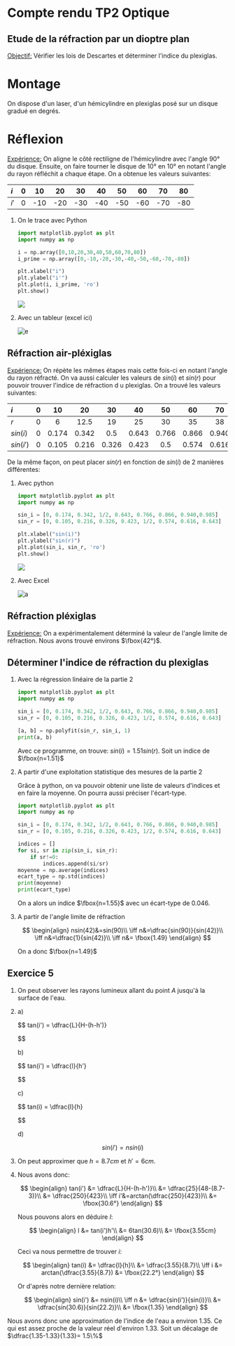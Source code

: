 # Compte rendu TP2 Optique

## Etude de la réfraction par un dioptre plan

<u>Objectif:</u> Vérifier les lois de Descartes et déterminer l'indice du plexiglas.

# Montage

On dispose d'un laser, d'un hémicylindre en plexiglas posé sur un disque gradué en degrés.

# Réflexion

<u>Expérience:</u> On aligne le côté rectiligne de l'hémicylindre avec l'angle 90° du disque. Ensuite, on faire tourner le disque de 10° en 10° en notant l'angle du rayon réfléchit a chaque étape. On a obtenue les valeurs suivantes:

| $i$  | 0   | 10  | 20  | 30  | 40  | 50  | 60  | 70  | 80  |
|:---- |:---:|:---:|:---:|:---:|:---:|:---:|:---:|:---:|:---:|
| $i'$ | 0   | -10 | -20 | -30 | -40 | -50 | -60 | -70 | -80 |

1. On le trace avec Python
   
   ```python
   import matplotlib.pyplot as plt
   import numpy as np
   
   i = np.array([0,10,20,30,40,50,60,70,80])
   i_prime = np.array([0,-10,-20,-30,-40,-50,-60,-70,-80])
   
   plt.xlabel("i")
   plt.ylabel("i'")
   plt.plot(i, i_prime, 'ro')
   plt.show()
   ```
   
   ![](i_iprime.png)

2. Avec un tableur (excel ici)
   
   ![e](i_iprime_excel.png)

## Réfraction air-pléxiglas

<u>Expérience:</u> On répète les mêmes étapes mais cette fois-ci en notant l'angle du rayon réfracté. On va aussi calculer les valeurs de $sin(i)$ et $sin(r)$ pour pouvoir trouver l'indice de réfraction d u plexiglas. On a trouvé les valeurs suivantes:

| $i$       | 0   | 10    | 20    | 30    | 40    | 50    | 60    | 70    | 80    |
|:--------- |:---:|:-----:|:-----:|:-----:|:-----:|:-----:|:-----:|:-----:|:-----:|
| $r$       | 0   | 6     | 12.5  | 19    | 25    | 30    | 35    | 38    | 40    |
| $sin(i)$  | 0   | 0.174 | 0.342 | 0.5   | 0.643 | 0.766 | 0.866 | 0.940 | 0.985 |
| $sin(i')$ | 0   | 0.105 | 0.216 | 0.326 | 0.423 | 0.5   | 0.574 | 0.616 | 0.643 |

De la même façon, on peut placer $sin(r)$ en fonction de $sin(i)$ de 2 manières différentes:

1. Avec python
   
   ```python
   import matplotlib.pyplot as plt
   import numpy as np
   
   sin_i = [0, 0.174, 0.342, 1/2, 0.643, 0.766, 0.866, 0.940,0.985]
   sin_r = [0, 0.105, 0.216, 0.326, 0.423, 1/2, 0.574, 0.616, 0.643]
   
   plt.xlabel("sin(i)")
   plt.ylabel("sin(r)")
   plt.plot(sin_i, sin_r, 'ro')
   plt.show()
   ```
   
   ![](sini_sinr.png)

2. Avec Excel
   
   ![a](sini_sinr_excel.png)

## Réfraction pléxiglas

<u>Expérience:</u> On a expérimentalement déterminé la valeur de l'angle limite de réfraction. Nous avons trouvé environs $\fbox{42°}$.

## Déterminer l'indice de réfraction du plexiglas

1. Avec la régression linéaire de la partie 2
   
   ```python
   import matplotlib.pyplot as plt
   import numpy as np
   
   sin_i = [0, 0.174, 0.342, 1/2, 0.643, 0.766, 0.866, 0.940,0.985]
   sin_r = [0, 0.105, 0.216, 0.326, 0.423, 1/2, 0.574, 0.616, 0.643]
   
   [a, b] = np.polyfit(sin_r, sin_i, 1)
   print(a, b)
   ```
   
   Avec ce programme, on trouve: $sin(i)=1.51sin(r)$. Soit un indice de $\fbox{n=1.51}$

2. A partir d'une exploitation statistique des mesures de la partie 2
   
   Grâce à python, on va pouvoir obtenir une liste de valeurs d'indices et en faire la moyenne. On pourra aussi préciser l'écart-type.
   
   ```python
   import matplotlib.pyplot as plt
   import numpy as np
   
   sin_i = [0, 0.174, 0.342, 1/2, 0.643, 0.766, 0.866, 0.940,0.985]
   sin_r = [0, 0.105, 0.216, 0.326, 0.423, 1/2, 0.574, 0.616, 0.643]
   
   indices = []
   for si, sr in zip(sin_i, sin_r):
       if sr!=0:
           indices.append(si/sr)
   moyenne = np.average(indices)
   ecart_type = np.std(indices)
   print(moyenne)
   print(ecart_type)
   ```
   
   On a alors un indice $\fbox{n=1.55}$ avec un écart-type de $0.046$.

3. A partir de l'angle limite de réfraction
   
   $$
   \begin{align}
nsin(42)&=sin(90)\\
\iff n&=\dfrac{sin(90)}{sin(42)}\\
\iff n&=\dfrac{1}{sin(42)}\\
\iff n&= \fbox{1.49}
\end{align}
   $$
   
   On a donc $\fbox{n=1.49}$

## Exercice 5

1. On peut observer les rayons lumineux allant du point $A$ jusqu'à la surface de l'eau.

2. a)
   
   $$
   tan(i') = \dfrac{L}{H-(h-h')}

   $$
   
   b)
   
   $$
   tan(i') = \dfrac{l}{h'}

   $$
   
   c)
   
   $$
   tan(i) = \dfrac{l}{h}

   $$
   
   d)
   
   $$
   sin(i')=nsin(i)
   $$

3. On peut approximer que $h=8.7cm$ et $h'=6cm$.

4. Nous avons donc:
   
   $$
   \begin{align}
tan(i') &= \dfrac{L}{H-(h-h')}\\
&= \dfrac{25}{48-(8.7-3)}\\
&= \dfrac{250}{423}\\
\iff i'&=arctan(\dfrac{250}{423})\\
&= \fbox{30.6°}
\end{align}
   $$
   
   Nous pouvons alors en déduire $l$:
   
   $$
   \begin{align}
l &= tan(i')h'\\
&= 6tan(30.6)\\
&= \fbox{3.55cm}
\end{align}
   $$
   
   Ceci va nous permettre de trouver $i$:
   
   $$
   \begin{align}
tan(i) &= \dfrac{l}{h}\\
&= \dfrac{3.55}{8.7}\\
\iff i &= arctan(\dfrac{3.55}{8.7})
&= \fbox{22.2°}
\end{align}
   $$
   
   Or d'après notre dernière relation:
   
   $$
   \begin{align}
sin(i') &= nsin(i)\\
\iff n  &= \dfrac{sin(i')}{sin(i)}\\
&= \dfrac{sin(30.6)}{sin(22.2)}\\
&= \fbox{1.35}
\end{align}
   $$

Nous avons donc une approximation de l'indice de l'eau a environ 1.35. Ce qui est assez proche de la valeur réel d'environ 1.33. Soit un décalage de $\dfrac{1.35-1.33}{1.33}= 1.5\%$

